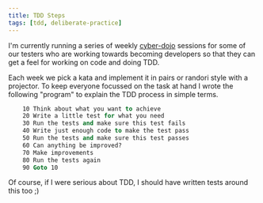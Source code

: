 ```yaml
---
title: TDD Steps
tags: [tdd, deliberate-practice]
---
```


I'm currently running a series of weekly [cyber-dojo](http://www.cyber-dojo.com/)
sessions for some of our testers who are working towards becoming developers so
that they can get a feel for working on code and doing TDD.

Each week we pick a kata and implement it in pairs or randori style with
a projector. To keep everyone focussed on the task at hand I wrote the following
"program" to explain the TDD process in simple terms.

```vb
    10 Think about what you want to achieve
    20 Write a little test for what you need
    30 Run the tests and make sure this test fails
    40 Write just enough code to make the test pass
    50 Run the tests and make sure this test passes
    60 Can anything be improved?
    70 Make improvements
    80 Run the tests again
    90 Goto 10
```

Of course, if I were serious about TDD, I should have written tests around
this too ;)
